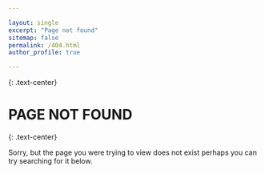 ```yaml
---

layout: single
excerpt: "Page not found"
sitemap: false
permalink: /404.html
author_profile: true

---
```


{: .text-center} 
# PAGE NOT FOUND

{: .text-center} 

Sorry, but the page you were trying to view does not exist perhaps you can try searching for it below. 

<script type="text/javascript">
  var GOOG_FIXURL_LANG = 'en';
  var GOOG_FIXURL_SITE = '{{ site.url }}'
</script>
<script type="text/javascript"
  src="//linkhelp.clients.google.com/tbproxy/lh/wm/fixurl.js">
</script>


